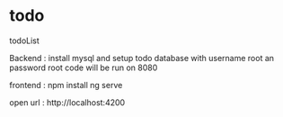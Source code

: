 # todo
todoList

Backend : 
install mysql and setup todo database with username root an password root
code will be run on 8080

frontend : 
npm install
ng serve

open url : http://localhost:4200
